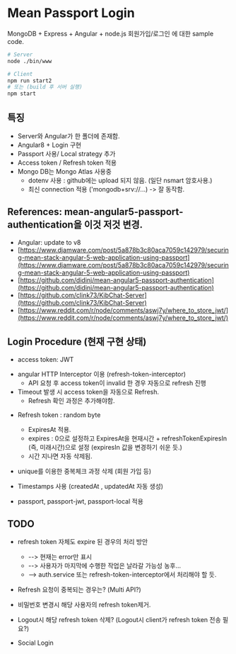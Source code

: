 # Mean Passport Login

MongoDB + Express + Angular + node.js 회원가입/로그인 에 대한 sample code.
```bash
# Server
node ./bin/www

# Client
npm run start2
# 또는 (build 후 서버 실행)
npm start 
```


## 특징 
- Server와 Angular가 한 폴더에 존재함.
- Angular8 + Login 구현
- Passport 사용/ Local strategy 추가
- Access token / Refresh token 적용
- Mongo DB는 Mongo Atlas 사용중
  - dotenv 사용 : github에는 upload 되지 않음. (일단 nsmart 암호사용.)
  - 최신 connection 적용 ('mongodb+srv://...) -> 잘 동작함.


## References: mean-angular5-passport-authentication을 이것 저것 변경. 
 - Angular: update to v8 
 - [https://www.djamware.com/post/5a878b3c80aca7059c142979/securing-mean-stack-angular-5-web-application-using-passport](https://www.djamware.com/post/5a878b3c80aca7059c142979/securing-mean-stack-angular-5-web-application-using-passport)
 - [https://github.com/didinj/mean-angular5-passport-authentication](https://github.com/didinj/mean-angular5-passport-authentication)
 - [https://github.com/clink73/KibChat-Server](https://github.com/clink73/KibChat-Server)
 - [https://www.reddit.com/r/node/comments/aswj7y/where_to_store_jwt/](https://www.reddit.com/r/node/comments/aswj7y/where_to_store_jwt/)




## Login Procedure (현재 구현 상태)

* access token: JWT
 - angular HTTP Interceptor 이용 (refresh-token-interceptor)
   - API 요청 후 access token이 invalid 한 경우 자동으로 refresh 진행
 - Timeout 발생 시 access token을 자동으로 Refresh.
   - Refresh 확인 과정은 추가해야함.


* Refresh token : random byte
  - ExpiresAt 적용.
  - expires : 0으로 설정하고 ExpiresAt을 현재시간 + refreshTokenExpiresIn (즉, 미래시간)으로 설정 (expiresIn 값을 변경하기 쉬운 듯.)
  - 시간 지나면 자동 삭제됨.

* unique를 이용한 중복체크 과정 삭제 (회원 가입 등)
* Timestamps 사용 (createdAt , updatedAt 자동 생성)
* passport, passport-jwt, passport-local 적용


## TODO
* refresh token 자체도 expire 된 경우의 처리 방안
  - --> 현재는 error만 표시
  - --> 사용자가 마지막에 수행한 작업은 날라갈 가능성 농후...
  - --> auth.service 또는 refresh-token-interceptor에서 처리해야 할 듯.

* Refresh 요청이 중복되는 경우는? (Multi API?)

* 비밀번호 변경시 해당 사용자의 refresh token제거.
* Logout시 해당 refresh token 삭제? (Logout시 client가 refresh token 전송 필요?)
* Social Login





